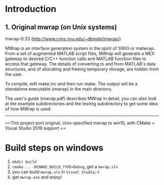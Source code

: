# Introduction

## 1. Original mwrap (on Unix systems)

mwrap-0.33 (http://www.cims.nyu.edu/~dbindel/mwrap/)

MWrap is an interface generation system in the spirit of SWIG or matwrap. From
a set of augmented MATLAB script files, MWrap will generate a MEX gateway to
desired C/C++ function calls and MATLAB function files to access that gateway.
The details of converting to and from MATLAB's data structures, and of
allocating and freeing temporary storage, are hidden from the user.

To compile, edit make.inc and then run make. The output will be a standalone
executable (mwrap) in the main directory.

The user's guide (mwrap.pdf) describes MWrap in detail; you can also look at
the example subdirectories and the testing subdirectory to get some idea of
how MWrap is used.

---

==This project port original, Unix-specified mwrap to win10, with CMake + Visual Studio 2019 support.==

# Build steps on windows

1. `mkdir build`
2. `cmake .. -DCMAKE_BUILD_TYPE=Debug`, get a `mwrap.sln`
3. you can build `mwrap.sln` in `Visual Studio`;-)
4. get `mwrap.exe` and enjoy!
